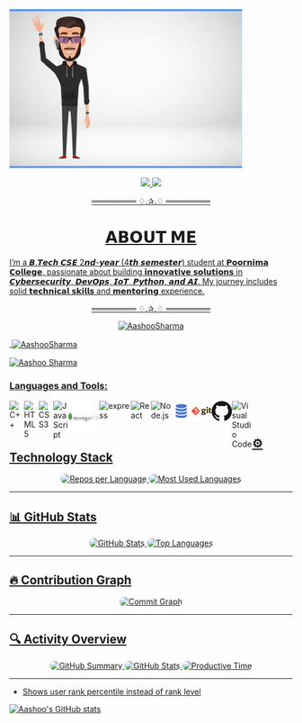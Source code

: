 <img src="./hello.gif">
<br>
<p align="center">
<a href="https://www.linkedin.com/in/aashoosharma"><img src="https://img.shields.io/badge/Aashoo-Linkedin-blue?style=for-the-badge&logo=appveyor" />
<a href="https://aashoosharma.netlify.app"><img src="https://img.shields.io/badge/Aashoo-Website-red?style=for-the-badge&logo=appveyor" />
</p>
 
<div align="center" >════════ ♢.✰.♢ ════════</div>

<h1 align="center" >𝗔𝗕𝗢𝗨𝗧 𝗠𝗘</h1>

I’m a 𝘽.𝙏𝙚𝙘𝙝 𝘾𝙎𝙀 2𝙣𝙙-𝙮𝙚𝙖𝙧 (4𝙩𝙝 𝙨𝙚𝙢𝙚𝙨𝙩𝙚𝙧) student at 𝗣𝗼𝗼𝗿𝗻𝗶𝗺𝗮 𝗖𝗼𝗹𝗹𝗲𝗴𝗲, passionate about building 𝗶𝗻𝗻𝗼𝘃𝗮𝘁𝗶𝘃𝗲 𝘀𝗼𝗹𝘂𝘁𝗶𝗼𝗻𝘀 in 𝘾𝙮𝙗𝙚𝙧𝙨𝙚𝙘𝙪𝙧𝙞𝙩𝙮, 𝘿𝙚𝙫𝙊𝙥𝙨, 𝙄𝙤𝙏, 𝙋𝙮𝙩𝙝𝙤𝙣, 𝙖𝙣𝙙 𝘼𝙄. My journey includes solid 𝘁𝗲𝗰𝗵𝗻𝗶𝗰𝗮𝗹 𝘀𝗸𝗶𝗹𝗹𝘀 and 𝗺𝗲𝗻𝘁𝗼𝗿𝗶𝗻𝗴 experience.

<div align="center" >════════ ♢.✰.♢ ════════</div>
<!--<h3 align="center">devOps Engineer</h3>-->
<p align="center"> <img src="https://komarev.com/ghpvc/?username=AashooSharma&label=Profile%20views&color=0e75b6&style=flat" alt="AashooSharma" /> </p>
<p>&nbsp;<img align="center" src="https://github-readme-stats.vercel.app/api?username=AashooSharma&show_icons=true&locale=en" alt="AashooSharma" /></p>
<p><img align="center" src="https://github-readme-streak-stats.herokuapp.com/?user=AashooSharma&" alt="Aashoo Sharma" /></p>

### Languages and Tools:

<img align="left" alt="C++" width="26px" src="https://seeklogo.com/images/C/c-logo-43CE78FF9C-seeklogo.com.png" />

<img align="left" alt="HTML5" width="26px" src="https://github.com/mohitjaisal/ImageStore/blob/master/RawImages/html.png" />
<img align="left" alt="CSS3" width="26px" src="https://github.com/mohitjaisal/ImageStore/blob/master/RawImages/css.png" />
<img align="left" alt="JavaScript" width="26px" src="https://github.com/mohitjaisal/ImageStore/blob/master/RawImages/javascript.png" />
<img align="left" alt="MongoDB" width="56.1px" src="https://raw.githubusercontent.com/github/explore/80688e429a7d4ef2fca1e82350fe8e3517d3494d/topics/mongodb/mongodb.png" />
<img align="left" alt="express" width="56px" src="https://www.vectorlogo.zone/logos/expressjs/expressjs-ar21.svg" />
<img align="left" alt="React" width="36px" src="https://github.com/mohitjaisal/ImageStore/blob/master/RawImages/react.png" />
<img align="left" alt="Node.js" width="36px" src="https://www.vectorlogo.zone/logos/nodejs/nodejs-ar21.svg" />
<img align="left" alt="SQL" width="36px" src="https://raw.githubusercontent.com/github/explore/80688e429a7d4ef2fca1e82350fe8e3517d3494d/topics/sql/sql.png" />
<img align="left" alt="Git" width="36px" src="https://raw.githubusercontent.com/github/explore/80688e429a7d4ef2fca1e82350fe8e3517d3494d/topics/git/git.png" />
<img align="left" alt="GitHub" width="36px" src="https://raw.githubusercontent.com/github/explore/78df643247d429f6cc873026c0622819ad797942/topics/github/github.png" />
<img align="left" alt="Visual Studio Code" width="36px" src="https://github.com/mohitjaisal/ImageStore/blob/master/RawImages/visual-studio-code.png" />
<br />
<br />

## ⚙️ Technology Stack  

<p align="center">
  <img src="https://github-profile-summary-cards.vercel.app/api/cards/repos-per-language?username=aashoosharma&theme=tokyonight" alt="Repos per Language" style="border-radius: 15px;">
  <img src="https://github-profile-summary-cards.vercel.app/api/cards/most-commit-language?username=aashoosharma&theme=tokyonight" alt="Most Used Languages" style="border-radius: 15px;">
</p>

---

## 📊 GitHub Stats  

<p align="center">
  <img src="https://github-readme-stats.vercel.app/api?username=aashoosharma&show_icons=true&theme=tokyonight&hide_border=true&card_width=300" alt="GitHub Stats" style="border-radius: 15px;">
  <img src="https://github-readme-stats.vercel.app/api/top-langs/?username=aashoosharma&layout=compact&theme=tokyonight&hide_border=true&card_width=300" alt="Top Languages" style="border-radius: 15px;">
</p>

---

## 🔥 Contribution Graph  

<p align="center">
  <img src="https://github-readme-activity-graph.vercel.app/graph?username=aashoosharma&theme=tokyo-night&hide_border=true" alt="Commit Graph" style="border-radius: 15px;">
</p>

---

## 🔍 Activity Overview  

<p align="center">
  <img src="https://github-profile-summary-cards.vercel.app/api/cards/profile-details?username=aashoosharma&theme=tokyonight" alt="GitHub Summary" style="border-radius: 15px;">
  <img src="https://github-profile-summary-cards.vercel.app/api/cards/stats?username=aashoosharma&theme=tokyonight" alt="GitHub Stats" style="border-radius: 15px;">
  <img src="https://github-profile-summary-cards.vercel.app/api/cards/productive-time?username=aashoosharma&theme=tokyonight&utcOffset=8" alt="Productive Time" style="border-radius: 15px;">
</p>

---


*   Shows user rank percentile instead of rank level

![Aashoo's GitHub stats](https://github-readme-stats.vercel.app/api?username=aashoosharma\&rank_icon=percentile)

<!---
- 👋 Hi, I’m @AashooSharma
- 👀 I’m interested in ...
- 🌱 I’m currently learning ...
- 💞️ I’m looking to collaborate on ...
- 📫 How to reach me ...
--->
<!---
AashooSharma/AashooSharma is a ✨ special ✨ repository because its `README.md` (this file) appears on your GitHub profile.
You can click the Preview link to take a look at your changes.
--->
